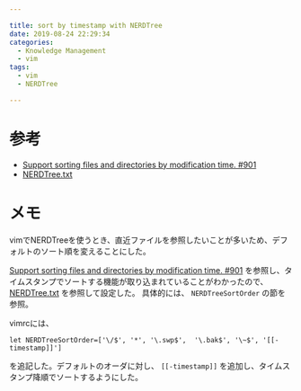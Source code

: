 ```yaml
---

title: sort by timestamp with NERDTree
date: 2019-08-24 22:29:34
categories:
  - Knowledge Management
  - vim
tags:
  - vim
  - NERDTree

---
```


# 参考

* [Support sorting files and directories by modification time. #901]
* [NERDTree.txt]

[Support sorting files and directories by modification time. #901]: https://github.com/scrooloose/nerdtree/pull/901
[NERDTree.txt]: https://github.com/scrooloose/nerdtree/blob/master/doc/NERDTree.txt

# メモ

vimでNERDTreeを使うとき、直近ファイルを参照したいことが多いため、デフォルトのソート順を変えることにした。

[Support sorting files and directories by modification time. #901] を参照し、タイムスタンプでソートする機能が取り込まれていることがわかったので、
[NERDTree.txt] を参照して設定した。
具体的には、 `NERDTreeSortOrder` の節を参照。

vimrcには、

```
let NERDTreeSortOrder=['\/$', '*', '\.swp$',  '\.bak$', '\~$', '[[-timestamp]]']
```

を追記した。デフォルトのオーダに対し、 `[[-timestamp]]` を追加し、タイムスタンプ降順でソートするようにした。



<!-- vim: set tw=0 ts=4 sw=4: -->
